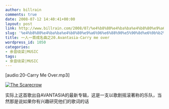 ```yaml
---
author: billrain
comments: true
date: 2008-07-12 14:40:41+00:00
layout: post
link: http://www.billrain.com/2008/07/%e4%b8%80%e4%ba%ba%e4%b8%80%e9%a6%96%e6%88%90%e5%90%8d%e6%9b%b2%e4%b9%8b20avantasia-carry-me-over/
slug: '%e4%b8%80%e4%ba%ba%e4%b8%80%e9%a6%96%e6%88%90%e5%90%8d%e6%9b%b2%e4%b9%8b20avantasia-carry-me-over'
title: 一人一首成名曲之20.Avantasia-Carry me over
wordpress_id: 1050
categories:
- 余音绕梁|MUSIC
tags:
- 余音绕梁|MUSIC
---
```


[audio:20-Carry Me Over.mp3]

[![The Scarecrow](http://www.billrain.com/wp-content/uploads/2008/07/the-scarecrow-thumb.jpg)](http://www.billrain.com/wp-content/uploads/2008/07/the-scarecrow.jpg)

实际上这首歌出自AVANTASIA的最新专辑，这是一支以歌剧摇滚著称的乐队，当然那是说如果你有兴趣研究他们的歌词的话
